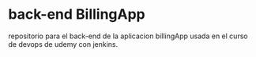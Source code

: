 # back-end  BillingApp

repositorio para el back-end de la aplicacion billingApp usada en el curso de devops de udemy con jenkins.

